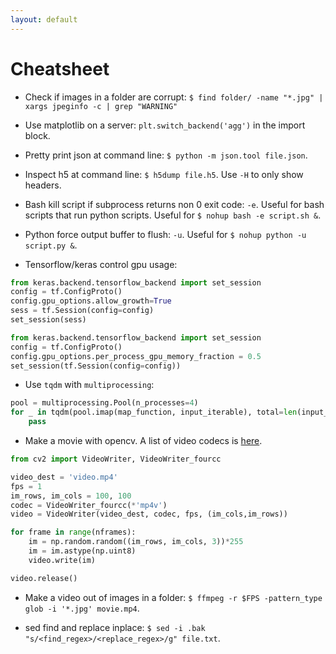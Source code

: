 ```yaml
---
layout: default
---
```


# Cheatsheet

- Check if images in a folder are corrupt: `$ find folder/ -name "*.jpg" | xargs jpeginfo -c | grep "WARNING"`

- Use matplotlib on a server: `plt.switch_backend('agg')` in the import block.

- Pretty print json at command line: `$ python -m json.tool file.json`.

- Inspect h5 at command line: `$ h5dump file.h5`.  Use `-H` to only show headers.

- Bash kill script if subprocess returns non 0 exit code: `-e`.  Useful for bash scripts that run python scripts.  Useful for `$ nohup bash -e script.sh &`.

- Python force output buffer to flush: `-u`.  Useful for `$ nohup python -u script.py &`.

- Tensorflow/keras control gpu usage:
```python
from keras.backend.tensorflow_backend import set_session
config = tf.ConfigProto()
config.gpu_options.allow_growth=True
sess = tf.Session(config=config)
set_session(sess)
```
```python
from keras.backend.tensorflow_backend import set_session
config = tf.ConfigProto()
config.gpu_options.per_process_gpu_memory_fraction = 0.5
set_session(tf.Session(config=config))
```

- Use `tqdm` with `multiprocessing`:
```python
pool = multiprocessing.Pool(n_processes=4)
for _ in tqdm(pool.imap(map_function, input_iterable), total=len(input_iterable)):
    pass
```

- Make a movie with opencv.  A list of video codecs is [here](https://gist.github.com/takuma7/44f9ecb028ff00e2132e).

```python
from cv2 import VideoWriter, VideoWriter_fourcc

video_dest = 'video.mp4'
fps = 1
im_rows, im_cols = 100, 100
codec = VideoWriter_fourcc(*'mp4v')
video = VideoWriter(video_dest, codec, fps, (im_cols,im_rows))

for frame in range(nframes):
    im = np.random.random((im_rows, im_cols, 3))*255
    im = im.astype(np.uint8)
    video.write(im)

video.release()
```

- Make a video out of images in a folder: `$ ffmpeg -r $FPS -pattern_type glob -i '*.jpg' movie.mp4`.

- sed find and replace inplace: `$ sed -i .bak "s/<find_regex>/<replace_regex>/g" file.txt`.
